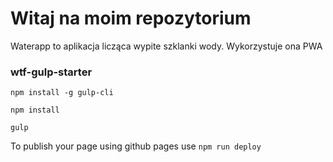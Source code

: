 # Witaj na moim repozytorium

Waterapp to aplikacja licząca wypite szklanki wody.
Wykorzystuje ona PWA

### wtf-gulp-starter

`npm install -g gulp-cli`

`npm install`

`gulp`

To publish your page using github pages use `npm run deploy`
